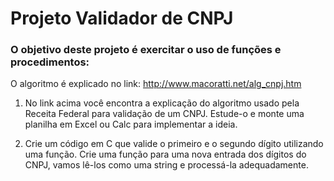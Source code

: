 # Projeto Validador de CNPJ

### O objetivo deste projeto é exercitar o uso de funções e procedimentos:     

O algoritmo é explicado no link: http://www.macoratti.net/alg_cnpj.htm

1) No link acima você encontra a explicação do algoritmo usado pela Receita Federal para validação de um CNPJ.
Estude-o e monte uma planilha em Excel ou Calc para implementar a ideia.    

2) Crie um código em C que valide o primeiro e o segundo dígito utilizando uma função.  Crie uma função para uma nova entrada dos dígitos do CNPJ, vamos lê-los como uma string e processá-la adequadamente.